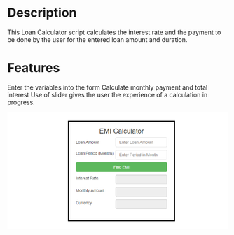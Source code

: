 # Description
This Loan Calculator script calculates the interest rate and the payment to be done by the user for the entered loan amount and duration.

# Features
Enter the variables into the form
Calculate monthly payment and total interest
Use of slider gives the user the experience of a calculation in progress.

![](image.png)
